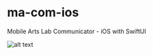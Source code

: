 # ma-com-ios
Mobile Arts Lab Communicator - iOS with SwiftUI

![alt text](http://g.recordit.co/tsaygI8VCn.gif "Application in action")
